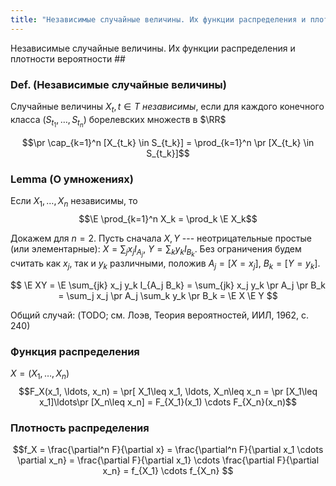 ```yaml
---
title: "Независимые случайные величины. Их функции распределения и плотности вероятности"
---
```

 Независимые случайные величины. Их функции распределения и плотности вероятности ##

### Def. (Независимые случайные величины) ###
Случайные величины $X_t, t\in T$ *независимы*, если
для каждого конечного класса $(S_{t_1},\ldots,S_{t_n})$ борелевских множеств в $\RR$

$$\pr \cap_{k=1}^n [X_{t_k} \in S_{t_k}] = \prod_{k=1}^n \pr [X_{t_k} \in S_{t_k}]$$


### Lemma (О умножениях) ###
Если $X_1, \ldots, X_n$ независимы, то
$$\E \prod_{k=1}^n X_k = \prod_k \E X_k$$

Докажем для $n=2$.
Пусть сначала $X, Y$ --- неотрицательные простые (или элементарные):
$X=\sum_j x_j I_{A_j}$,
$Y = \sum_k y_k I_{B_k}$.
Без ограничения будем считать как $x_j$, так и $y_k$ различными, положив
$A_j = [X=x_j]$, $B_k = [Y=y_k]$.

$$ \E XY = \E \sum_{jk} x_j y_k I_{A_j B_k} = \sum_{jk} x_j y_k \pr A_j \pr B_k = \sum_j x_j \pr A_j \sum_k y_k \pr B_k = \E X \E Y $$

Общий случай: (TODO; см. Лоэв, Теория вероятностей, ИИЛ, 1962, с. 240)

### Функция распределения ###
$X = (X_1, \ldots, X_n)$
$$F_X(x_1, \ldots, x_n) = \pr[ X_1\leq x_1, \ldots, X_n\leq x_n = \pr [X_1\leq x_1]\ldots\pr [X_n\leq x_n] = F_{X_1}(x_1) \cdots F_{X_n}(x_n)$$

### Плотность распределения ###
$$f_X = \frac{\partial^n F}{\partial x} =
        \frac{\partial^n F}{\partial x_1 \cdots \partial x_n} = 
        \frac{\partial F}{\partial x_1} \cdots \frac{\partial F}{\partial x_n} =
        f_{X_1} \cdots f_{X_n} $$
